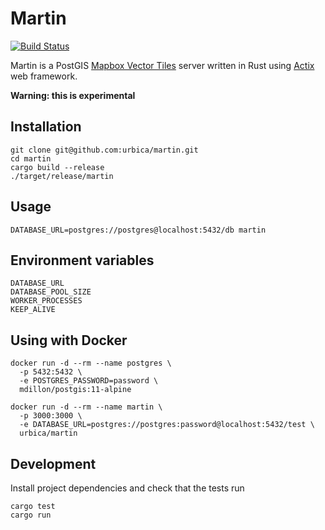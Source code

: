 # Martin

[![Build Status](https://travis-ci.org/urbica/martin.svg?branch=master)](https://travis-ci.org/urbica/martin)

Martin is a PostGIS [Mapbox Vector Tiles](https://github.com/mapbox/vector-tile-spec) server written in Rust using [Actix](https://github.com/actix/actix-web) web framework.

**Warning: this is experimental**

## Installation

    git clone git@github.com:urbica/martin.git
    cd martin
    cargo build --release
    ./target/release/martin

## Usage

    DATABASE_URL=postgres://postgres@localhost:5432/db martin

## Environment variables

    DATABASE_URL
    DATABASE_POOL_SIZE
    WORKER_PROCESSES
    KEEP_ALIVE

## Using with Docker

    docker run -d --rm --name postgres \
      -p 5432:5432 \
      -e POSTGRES_PASSWORD=password \
      mdillon/postgis:11-alpine

    docker run -d --rm --name martin \
      -p 3000:3000 \
      -e DATABASE_URL=postgres://postgres:password@localhost:5432/test \
      urbica/martin

## Development

Install project dependencies and check that the tests run

    cargo test
    cargo run
